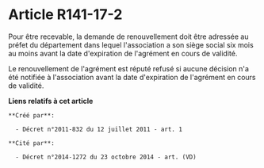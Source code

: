 # Article R141-17-2

Pour être recevable, la demande de renouvellement doit être adressée au préfet du département dans lequel l'association a son
siège social six mois au moins avant la date d'expiration de l'agrément en cours de validité.

Le renouvellement de l'agrément est réputé refusé si aucune décision n'a été notifiée à l'association avant la date
d'expiration de l'agrément en cours de validité.

**Liens relatifs à cet article**

	**Créé par**:

	  - Décret n°2011-832 du 12 juillet 2011 - art. 1

	**Cité par**:

	  - Décret n°2014-1272 du 23 octobre 2014 - art. (VD)
